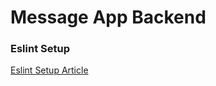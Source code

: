 # Message App Backend

### Eslint Setup

[Eslint Setup Article](https://medium.com/@sindhujad6/setting-up-eslint-and-prettier-in-a-node-js-project-f2577ee2126f)
